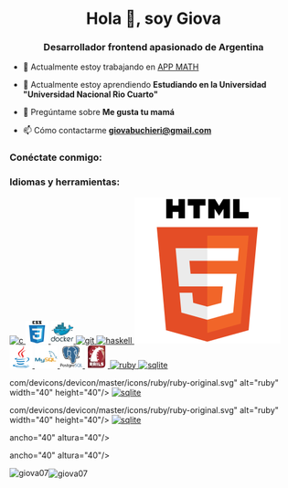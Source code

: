 <h1 align="center">Hola 👋, soy Giova</h1>
<h3 align="center">Desarrollador frontend apasionado de Argentina</h3>

- 🔭 Actualmente estoy trabajando en [APP MATH](https://github.com/GiovA07/SUG)

- 🌱 Actualmente estoy aprendiendo **Estudiando en la Universidad "Universidad Nacional Rio Cuarto"**

- 💬 Pregúntame sobre **Me gusta tu mamá**

- 📫 Cómo contactarme **giovabuchieri@gmail.com**

<h3 align="left">Conéctate conmigo:</h3>
<p align= "izquierda">
</p>

<h3 align="left">Idiomas y herramientas:</h3>
<p align="left"> <a href="https://www.cprogramming.com/" target="_blank" rel="noreferrer"> <img src="https://raw.githubusercontent.com/ devicons/devicon/master/icons/c/c-original.svg" alt="c" width="40" height="40"/> </a> <a href="https://www.w3schools. com/css/" target="_blank" rel="noreferrer"> <img src="https://raw.githubusercontent.com/devicons/devicon/master/icons/css3/css3-original-wordmark.svg" alt ="css3" width="40" height="40"/> </a> <a href="https://www.docker.com/" target="_blank" rel="noreferrer"> <img src ="https://raw.githubusercontent.com/devicons/devicon/master/icons/docker/docker-original-wordmark.svg" alt="docker" width="40" height="40"/> </a> <a href="https: //git-scm.com/" target="_blank" rel="noreferrer"> <img src="https://www.vectorlogo.zone/logos/git-scm/git-scm-icon.svg" alt ="git" width="40" height="40"/> </a> <a href="https://www.haskell.org/" target="_blank" rel="noreferrer"> <img src ="https://upload.wikimedia.org/wikipedia/commons/1/1c/Haskell-Logo.svg" alt="haskell" width="40" height="40"/> </a> <a href ="https://www.w3.org/html/" target="_blank" rel="noreferrer"> <img src="https://raw.githubusercontent.com/devicons/devicon/master/icons/html5/html5-original-wordmark.svg" alt ="html5" ancho="40" altura="40"/> </a> <a href="https://www.java.com" target="_blank" rel="noreferrer"> <img src= "https://raw.githubusercontent.com/devicons/devicon/master/icons/java/java-original.svg" alt="java" width="40" height="40"/> </a> <a href="https://www.mysql.com/" target="_blank" rel="noreferrer"> <img src="https://raw.githubusercontent.com/devicons/devicon/master/icons/mysql/mysql-original-wordmark.svg" alt="mysql" width="40" height="40"/> </a> <a href="https:// www.postgresql.org" target="_blank" rel="noreferrer"> <img src="https://raw.githubusercontent.com/devicons/devicon/master/icons/postgresql/postgresql-original-wordmark.svg" alt="postgresql" width="40" height="40"/> </a> <a href="https://rubyonrails.org" target="_blank" rel="noreferrer"> <img src=" https://raw.githubusercontent.com/devicons/devicon/master/icons/rails/rails-original-wordmark.svg" alt="rails" width="40" height="40"/> </a> <a href="https://www.ruby-lang.org/en/" target="_blank" rel="noreferrer"> <img src="https://raw.githubusercontent.com/devicons /devicon/master/icons/ruby/ruby-original.svg" alt="ruby" width="40" height="40"/> </a> <a href="https://www.sqlite.org /" target="_blank" rel="noreferrer"> <img src="https://www.vectorlogo.zone/logos/sqlite/sqlite-icon.svg" alt="sqlite" width="40" height= "40"/> </a> </p>com/devicons/devicon/master/icons/ruby/ruby-original.svg" alt="ruby" width="40" height="40"/> </a> <a href="https://www. sqlite.org/" target="_blank" rel="noreferrer"> <img src="https://www.vectorlogo.zone/logos/sqlite/sqlite-icon.svg" alt="sqlite" width="40 " altura="40"/> </a> </p>com/devicons/devicon/master/icons/ruby/ruby-original.svg" alt="ruby" width="40" height="40"/> </a> <a href="https://www. sqlite.org/" target="_blank" rel="noreferrer"> <img src="https://www.vectorlogo.zone/logos/sqlite/sqlite-icon.svg" alt="sqlite" width="40 " altura="40"/> </a> </p>ancho="40" altura="40"/> </a> </p>ancho="40" altura="40"/> </a> </p>

<p><img align="left" src="https://github-readme-stats.vercel.app/api/top-langs?username=giova07&show_icons=true&locale=en&layout=compact" alt="giova07" /> </p>

<p> <img align="center" src="https://github-readme-stats.vercel.app/api?username=giova07&show_icons=true&locale=en" alt="giova07" /> </p>
